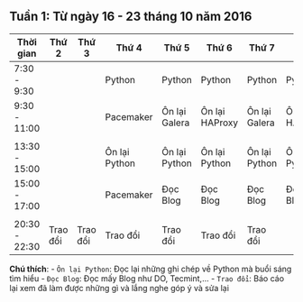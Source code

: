 ## Tuần 1: Từ ngày 16 - 23 tháng 10 năm 2016

Thời gian | Thứ 2 | Thứ 3 | Thứ 4 | Thứ 5 | Thứ 6 | Thứ 7 | CN |
--- | --- | --- | --- | --- | --- | --- | --- |
7:30 - 9:30 |  |  | Python | Python | Python | Python | Python |
9:30 - 11:00 |  |  | Pacemaker | Ôn lại Galera | Ôn lại HAProxy | Ôn lại Galera | Ôn lại HAProxy |
| | | | | | | |
13:30 - 15:00 |  |  | Ôn lại Python | Ôn lại Python  | Ôn lại Python  | Ôn lại Python  | Ôn lại Python  |
15:00 - 17:00 |  |  | Pacemaker | Đọc Blog | Đọc Blog | Đọc Blog | Đọc Blog |
| | | | | | | |
20:30 - 22:30 | Trao đổi | Trao đổi | Trao đổi | Trao đổi | Trao đổi | Trao đổi |  |


**Chú thích**:
    - `Ôn lại Python`: Đọc lại những ghi chép về Python mà buổi sáng tìm hiểu
    - `Đọc Blog`: Đọc mấy Blog như DO, Tecmint,...
    - `Trao đổi`: Báo cáo lại xem đã làm được những gì và lắng nghe góp ý và sửa lại